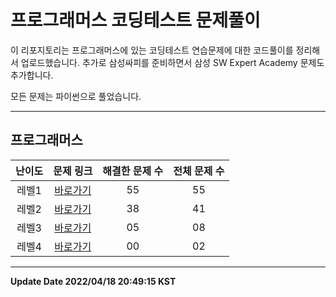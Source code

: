 # 프로그래머스 코딩테스트 문제풀이

이 리포지토리는 프로그래머스에 있는 코딩테스트 연습문제에 대한 코드풀이를 정리해서 업로드했습니다.
추가로 삼성싸피를 준비하면서 삼성 SW Expert Academy 문제도 추가합니다.

모든 문제는 파이썬으로 풀었습니다.   

-----------------------------
## 프로그래머스
| 난이도 | 문제 링크 | 해결한 문제 수 | 전체 문제 수 |
| :--: |:--: |:--: |:--: |
|레벨1|[바로가기](https://github.com/westreed/ProgrammersAlgorithm/blob/main/LEVEL1.md)|55|55|
|레벨2|[바로가기](https://github.com/westreed/ProgrammersAlgorithm/blob/main/LEVEL2.md)|38|41|
|레벨3|[바로가기](https://github.com/westreed/ProgrammersAlgorithm/blob/main/LEVEL3.md)|05|08|
|레벨4|[바로가기](https://github.com/westreed/ProgrammersAlgorithm/blob/main/LEVEL4.md)|00|02|
-----------------------------


**Update Date 2022/04/18 20:49:15 KST**

